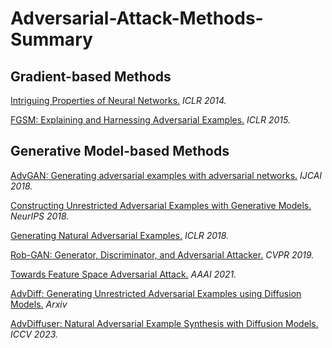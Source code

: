 # Adversarial-Attack-Methods-Summary

## **Gradient-based Methods**
[Intriguing Properties of Neural Networks.](Gradient-based/Intriguing-properties-of-neural-networks.md) *ICLR 2014.*

[FGSM: Explaining and Harnessing Adversarial Examples.](Gradient-based/FGSM.md) *ICLR 2015.*

## **Generative Model-based Methods**
[AdvGAN: Generating adversarial examples with adversarial networks.](GenerativeModel-based/AdvGAN.md) *IJCAI 2018.*

[Constructing Unrestricted Adversarial Examples with Generative Models.](GenerativeModel-based/Constructing-Unrestricted-Adversarial-Examples-with-Generative-Models.md) *NeurIPS 2018.*

[Generating Natural Adversarial Examples.](GenerativeModel-based/Generating-Natural-Adversarial-Examples.md) *ICLR 2018.*

[Rob-GAN: Generator, Discriminator, and Adversarial Attacker.](GenerativeModel-based/Rob-GAN.md) *CVPR 2019.*

[Towards Feature Space Adversarial Attack.](GenerativeModel-based/Towards-Feature-Space-Adversarial-Attack.md) *AAAI 2021.*

[AdvDiff: Generating Unrestricted Adversarial Examples using Diffusion Models.](GenerativeModel-based/AdvDiff.md) *Arxiv*

[AdvDiffuser: Natural Adversarial Example Synthesis with Diffusion Models.](GenerativeModel-based/AdvDiffuser.md) *ICCV 2023.*
